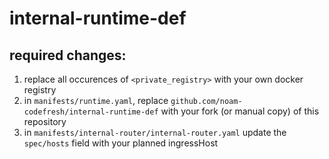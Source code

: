 # internal-runtime-def

## required changes:

1. replace all occurences of `<private_registry>` with your own docker registry
1. in `manifests/runtime.yaml`, replace `github.com/noam-codefresh/internal-runtime-def` with your fork (or manual copy) of this repository
1. in `manifests/internal-router/internal-router.yaml` update the `spec/hosts` field with your planned ingressHost
